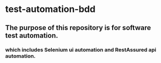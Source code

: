# test-automation-bdd

## The purpose of this repository is for software test automation.

### which includes Selenium ui automation and RestAssured api automation.